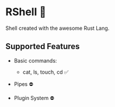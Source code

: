 # RShell 🦀

Shell created with the awesome Rust Lang. 

## Supported Features
- Basic commands:
  - cat, ls, touch, cd ✅
  
- Pipes ⛔
- Plugin System ⛔
